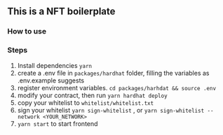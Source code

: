## This is a NFT boilerplate

### How to use

### Steps

1. Install dependencies `yarn`
2. create a .env file in `packages/hardhat` folder, filling the variables as .env.example suggests
3. register environment variables. `cd packages/harhdat && source .env`
4. modify your contract, then run `yarn hardhat deploy`
5. copy your whitelist to `whitelist/whitelist.txt`
6. sign your whitelist `yarn sign-whitelist` , or `yarn sign-whitelist --network <YOUR_NETWORK>`
7. `yarn start` to start frontend
